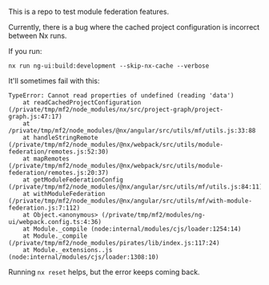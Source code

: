 This is a repo to test module federation features.

Currently, there is a bug where the cached project configuration is incorrect between Nx runs.

If you run:

```shell
nx run ng-ui:build:development --skip-nx-cache --verbose
```

It'll sometimes fail with this:

```shell
TypeError: Cannot read properties of undefined (reading 'data')
    at readCachedProjectConfiguration (/private/tmp/mf2/node_modules/nx/src/project-graph/project-graph.js:47:17)
    at /private/tmp/mf2/node_modules/@nx/angular/src/utils/mf/utils.js:33:88
    at handleStringRemote (/private/tmp/mf2/node_modules/@nx/webpack/src/utils/module-federation/remotes.js:52:30)
    at mapRemotes (/private/tmp/mf2/node_modules/@nx/webpack/src/utils/module-federation/remotes.js:20:37)
    at getModuleFederationConfig (/private/tmp/mf2/node_modules/@nx/angular/src/utils/mf/utils.js:84:11)
    at withModuleFederation (/private/tmp/mf2/node_modules/@nx/angular/src/utils/mf/with-module-federation.js:7:112)
    at Object.<anonymous> (/private/tmp/mf2/modules/ng-ui/webpack.config.ts:4:36)
    at Module._compile (node:internal/modules/cjs/loader:1254:14)
    at Module._compile (/private/tmp/mf2/node_modules/pirates/lib/index.js:117:24)
    at Module._extensions..js (node:internal/modules/cjs/loader:1308:10)
```

Running `nx reset` helps, but the error keeps coming back.

